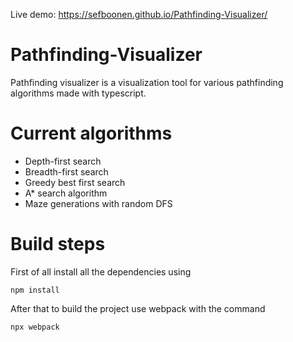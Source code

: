 Live demo: https://sefboonen.github.io/Pathfinding-Visualizer/

# Pathfinding-Visualizer

Pathfinding visualizer is a visualization tool for various pathfinding algorithms made with typescript.

# Current algorithms

-   Depth-first search
-   Breadth-first search
-   Greedy best first search
-   A* search algorithm
-   Maze generations with random DFS

# Build steps

First of all install all the dependencies using

```npm install```

After that to build the project use webpack with the command

```npx webpack```